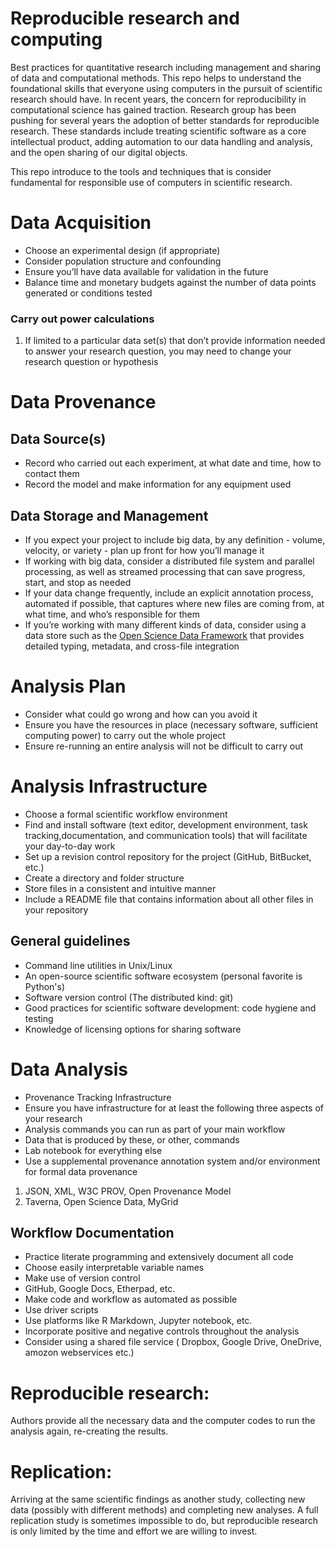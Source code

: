 # Reproducible research and computing

Best practices for quantitative research including management and sharing of data and computational methods.
This repo helps to understand the foundational skills that everyone using computers in the pursuit of scientific research should have.
In recent years, the concern for reproducibility in computational science has gained traction. Research group has been pushing for several years the adoption of better standards for reproducible research.
These standards include treating scientific software as a core intellectual product, adding automation to our data handling and analysis, and the open sharing of our digital objects.

This repo  introduce to the tools and techniques that is consider fundamental for responsible use of computers in scientific research.

# Data Acquisition
- Choose an experimental design (if appropriate)
- Consider population structure and confounding
- Ensure you’ll have data available for validation in the future
- Balance time and monetary budgets against the number of data points generated or conditions tested
### Carry out power calculations
1.  If limited to a particular data set(s) that don’t provide information needed to answer your research question, you may need to change your research question
or hypothesis

# Data Provenance
## Data Source(s)
- Record who carried out each experiment, at what date and time, how to contact them
- Record the model and make information for any equipment used
## Data Storage and Management
- If you expect your project to include big data, by any definition - volume, velocity, or variety - plan up front for how you’ll manage it
- If working with big data, consider a distributed file system and parallel processing, as well as streamed processing that can save progress, start,
and stop as needed
- If your data change frequently, include an explicit annotation process, automated if possible, that captures where new files are coming from, at
what time, and who’s responsible for them 
- If you’re working with many different kinds of data, consider using a data store such as the [Open Science Data Framework](https://osf.io) that provides detailed
typing, metadata, and cross-file integration

# Analysis Plan
* Consider what could go wrong and how can you avoid it
* Ensure you have the resources in place (necessary software, sufficient computing power) to carry out the whole project
* Ensure re-running an entire analysis will not be difficult to carry out

# Analysis Infrastructure
* Choose a formal scientific workflow environment
* Find and install software (text editor, development environment, task tracking,documentation, and communication tools) that will facilitate your day-to-day work
* Set up a revision control repository for the project (GitHub, BitBucket, etc.)
* Create a directory and folder structure
* Store files in a consistent and intuitive manner
* Include a README file that contains information about all other files in your repository
## General guidelines
- Command line utilities in Unix/Linux
- An open-source scientific software ecosystem (personal favorite is Python's)
- Software version control (The distributed kind:  git)
- Good practices for scientific software development: code hygiene and testing
- Knowledge of licensing options for sharing software

# Data Analysis
* Provenance Tracking Infrastructure
* Ensure you have infrastructure for at least the following three aspects of your
research
* Analysis commands you can run as part of your main workflow
* Data that is produced by these, or other, commands
* Lab notebook for everything else
* Use a supplemental provenance annotation system and/or environment for formal data provenance
1. JSON, XML, W3C PROV, Open Provenance Model
2. Taverna, Open Science Data, MyGrid

## Workflow Documentation
- Practice literate programming and extensively document all code
- Choose easily interpretable variable names
- Make use of version control
- GitHub, Google Docs, Etherpad, etc.
- Make code and workflow as automated as possible
- Use driver scripts
- Use platforms like R Markdown, Jupyter notebook, etc.
- Incorporate positive and negative controls throughout the analysis
- Consider using a shared file service ( Dropbox, Google Drive, OneDrive, amozon webservices etc.)

# Reproducible research: 

Authors provide all the necessary data and the computer codes to run the analysis again, re-creating the results.

# Replication: 

Arriving at the same scientific findings as another study, collecting new data (possibly with different methods) and completing new analyses. 
A full replication study is sometimes impossible to do, but reproducible research is only limited by the time and effort we are willing to invest.